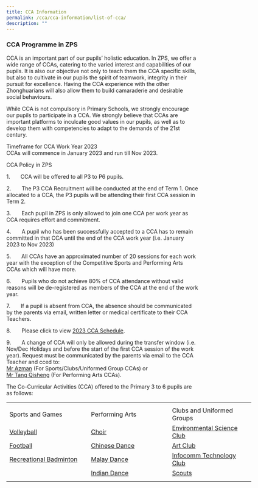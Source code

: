 ```yaml
---
title: CCA Information
permalink: /cca/cca-information/list-of-cca/
description: ""
---
```

### **CCA Programme in ZPS**
CCA is an important part of our pupils’ holistic education. In ZPS, we offer a wide range of CCAs, catering to the varied interest and capabilities of our pupils. It is also our objective not only to teach them the CCA specific skills, but also to cultivate in our pupils the spirit of teamwork, integrity in their pursuit for excellence. Having the CCA experience with the other Zhonghuarians will also allow them to build camaraderie and desirable social behaviours.

While CCA is not compulsory in Primary Schools, we strongly encourage our pupils to participate in a CCA. We strongly believe that CCAs are important platforms to inculcate good values in our pupils, as well as to develop them with competencies to adapt to the demands of the 21st century.

Timeframe for CCA Work Year 2023
<br>CCAs will commence in January 2023 and run till Nov 2023.

CCA Policy in ZPS

1.&nbsp;&nbsp;&nbsp;&nbsp;&nbsp;&nbsp; CCA will be offered to all P3 to P6 pupils.

2.&nbsp;&nbsp;&nbsp;&nbsp;&nbsp;&nbsp; The P3 CCA Recruitment will be conducted at the end of Term 1. Once allocated to a CCA, the P3 pupils will be attending their first CCA session in Term 2.

3.&nbsp;&nbsp;&nbsp;&nbsp;&nbsp;&nbsp; Each pupil in ZPS is only allowed to join one CCA per work year as CCA requires effort and commitment.

4.&nbsp;&nbsp;&nbsp;&nbsp;&nbsp;&nbsp; A pupil who has been successfully accepted to a CCA has to remain committed in that CCA until the end of the CCA work year (i.e. January 2023 to Nov 2023)

5.&nbsp;&nbsp;&nbsp;&nbsp;&nbsp;&nbsp; All CCAs have an approximated number of 20 sessions for each work year with the exception of the Competitive Sports and Performing Arts CCAs which will have more.

6.&nbsp;&nbsp;&nbsp;&nbsp;&nbsp;&nbsp; Pupils who do not achieve 80% of CCA attendance without valid reasons will be de-registered as members of the CCA at the end of the work year.

7.&nbsp;&nbsp;&nbsp;&nbsp;&nbsp;&nbsp; If a pupil is absent from CCA, the absence should be communicated by the parents via email, written letter or medical certificate to their CCA Teachers.

8.&nbsp;&nbsp;&nbsp;&nbsp;&nbsp;&nbsp; Please click to view [2023 CCA Schedule](https://staging.dibz2r776ygiu.amplifyapp.com/list-of-cca-schedule/cca-schedule-for-semester-1/).

9.&nbsp;&nbsp;&nbsp;&nbsp;&nbsp;&nbsp; A change of CCA will only be allowed during the transfer window (i.e. Nov/Dec Holidays and before the start of the first CCA session of the work year). Request must be communicated by the parents via email to the CCA Teacher and cced to:
<br>[Mr Azman]( azman_mohamed_hamzah@moe.edu.sg) (For Sports/Clubs/Uniformed Group CCAs) or
<br>[Mr Tang Qisheng](tang_qisheng@moe.edu.sg ) (For Performing Arts CCAs).


The Co-Curricular Activities (CCA) offered to the Primary 3 to 6 pupils are as follows:

<table style="border-collapse:
 collapse;width:483pt" width="645" cellspacing="0" cellpadding="0" border="0"><colgroup><col style="mso-width-source:userset;mso-width-alt:7862;
 width:161pt" span="3" width="215"></colgroup><tbody><tr style="mso-height-source:userset;height:6.75pt" height="9"><td style="height:6.75pt;width:161pt" width="215" class="xl64" height="9"></td><td style="width:161pt" width="215" class="xl64"></td><td style="width:161pt" width="215" class="xl64"></td></tr><tr style="height:15.0pt" height="20"><td style="height:15.0pt" class="xl64" height="20">Sports and Games</td><td class="xl64">Performing Arts</td><td class="xl64">Clubs and Uniformed Groups</td></tr><tr style="height:15.0pt" height="20"><td style="height:15.0pt" class="xl65" height="20"><a href="https://staging.dibz2r776ygiu.amplifyapp.com/list-of-cca/volleyball/">
Volleyball</a></td><td class="xl65"><a href="https://staging.dibz2r776ygiu.amplifyapp.com/list-of-cca/choir/">
Choir</a></td><td class="xl65"><a href="https://staging.dibz2r776ygiu.amplifyapp.com/list-of-cca/environment-science-club/">
Environmental Science Club</a></td></tr><tr style="height:15.0pt" height="20"><td style="height:15.0pt" class="xl65" height="20"><a href="https://staging.dibz2r776ygiu.amplifyapp.com/list-of-cca/football-school-team-recreational/">
Football</a></td><td class="xl65"><a href="https://staging.dibz2r776ygiu.amplifyapp.com/list-of-cca/chinese-dance/">
Chinese Dance</a></td><td class="xl65"><a href="https://staging.dibz2r776ygiu.amplifyapp.com/list-of-cca/art-club/">
Art Club</a></td></tr><tr style="height:15.0pt" height="20"><td style="height:15.0pt" class="xl65" height="20"><a href="https://staging.dibz2r776ygiu.amplifyapp.com/list-of-cca/recreational-badminton/">
Recreational Badminton</a></td><td class="xl65"><a href="https://staging.dibz2r776ygiu.amplifyapp.com/list-of-cca/malay-dance/">
Malay Dance</a></td><td class="xl65"><a href="https://staging.dibz2r776ygiu.amplifyapp.com/list-of-cca/infocomm-technology-club/">
Infocomm Technology Club</a></td></tr><tr style="height:15.0pt" height="20"><td style="height:15.0pt" class="xl64" height="20"></td><td class="xl65"><a href="https://staging.dibz2r776ygiu.amplifyapp.com/list-of-cca/indian-dance/">
Indian Dance</a></td><td class="xl65"><a href="https://staging.dibz2r776ygiu.amplifyapp.com/list-of-cca/scouts/">
Scouts</a></td></tr><tr style="mso-height-source:userset;height:6.0pt" height="8"><td style="height:6.0pt" class="xl64" height="8"></td><td class="xl64"></td><td class="xl64"></td></tr></tbody></table>